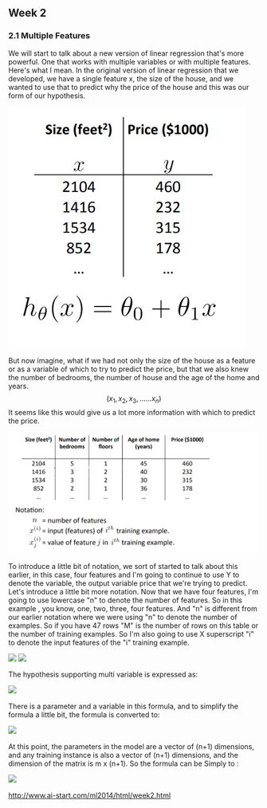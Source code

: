 ## Week 2

### 2.1 Multiple Features

We will start to talk about a new version of linear regression that's more powerful. One that works with multiple variables or with multiple features. Here's what I mean. In the original version of linear regression that we developed, we have a single feature x, the size of the house, and we wanted to use that to predict why the price of the house and this was our form of our hypothesis.

![](/extra/img/week2_01.png)

But now imagine, what if we had not only the size of the house as a feature or as a variable of which to try to predict the price, but that we also knew the number of bedrooms, the number of house and the age of the home and years. 
$$
(x_1,x_2,x_3,......x_n)
$$
It seems like this would give us a lot more information with which to predict the price.

![](/extra/img/week2_02.png)

To introduce a little bit of notation, we sort of started to talk about this earlier, in this case, four features and I'm going to continue to use Y to denote the variable, the output variable price that we're trying to predict. Let's introduce a little bit more notation. Now that we have four features, I'm going to use lowercase "n" to denote the number of features. So in this example , you know, one, two, three, four features. And "n" is different from our earlier notation where we were using "n" to denote the number of examples. So if you have 47 rows "M" is the number of rows on this table or the number of training examples. So I'm also going to use X superscript "i" to denote the input features of the "i" training example.

<img src="https://latex.codecogs.com/gif.latex?{x}^{(2)}\text{=}\begin{bmatrix}%201416\\\%203\\\%202\\\%2040%20\end{bmatrix}">

<img src="https://latex.codecogs.com/gif.latex?x_{2}^{\left(%202%20\right)}=3,x_{3}^{\left(%202%20\right)}=2">

The hypothesis supporting multi variable is expressed as:

<img src="https://latex.codecogs.com/gif.latex?h_{\theta}\left(%20x%20\right)={\theta_{0}}+{\theta_{1}}{x_{1}}+{\theta_{2}}{x_{2}}+...+{\theta_{n}}{x_{n}">

There is a parameter and a variable in this formula, and to simplify the formula a little bit, the formula is converted to:

<img src="https://latex.codecogs.com/gif.latex?h_{\theta}%20\left(%20x%20\right)={\theta_{0}}{x_{0}}+{\theta_{1}}{x_{1}}+{\theta_{2}}{x_{2}}+...+{\theta_{n}}{x_{n}}">

At this point, the parameters in the model are a vector of (n+1) dimensions, and any training instance is also a vector of (n+1) dimensions, and the dimension of the matrix is m x (n+1).  So the formula can be Simply to : 

<img src="https://latex.codecogs.com/gif.latex?h_{\theta}%20\left(%20x%20\right)={\theta^{T}}X">






http://www.ai-start.com/ml2014/html/week2.html

